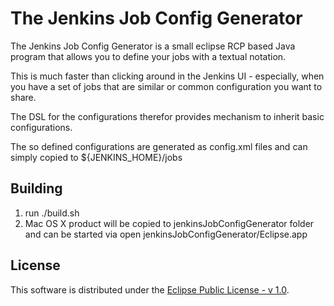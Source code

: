 # The Jenkins Job Config Generator
The Jenkins Job Config Generator is a small eclipse RCP based Java program that allows you to define your jobs with a textual notation.

This is much faster than clicking around in the Jenkins UI - especially, when you have a set of jobs that are similar or common configuration you want to share.

The DSL for the configurations therefor provides mechanism to inherit basic configurations.

The so defined configurations are generated as config.xml files and can simply copied to ${JENKINS\_HOME}/jobs 

## Building

1. run ./build.sh
1. Mac OS X product will be copied to jenkinsJobConfigGenerator folder and can be started via open jenkinsJobConfigGenerator/Eclipse.app

## License

This software is distributed under the [Eclipse Public License - v 1.0](http://www.eclipse.org/legal/epl-v10.html).
